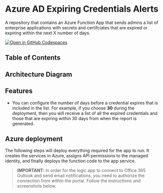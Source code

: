 # Azure AD Expiring Credentials Alerts
A repository that contains an Azure Function App that sends admins a list of enterprise applications with secrets and certifciates that are expired or expiring within the next X number of days.

[![Open in GitHub Codespaces](https://github.com/codespaces/badge.svg)](https://codespaces.new/allanreyes/azuread-expiring-creds-alert)

## Table of Contents

## Architecture Diagram

## Features

* You can configure the number of days before a credential expires that is included in the list. For example, if you choose **30** during the deployment, then you will receive a list of all the expired credentials and those that are expiring within 30 days from when the report is generated.

## Azure deployment

The following steps will deploy everything required for the app to run. It creates the services in Azure, assigns API permissions to the managed identity, and finally deploys the function code to the app service.

> **IMPORTANT:** In order for the logic app to connect to Office 365 Outlook and send email notifications, you need to authorize the connection from within the portal. Follow the instructions and screenshots below.